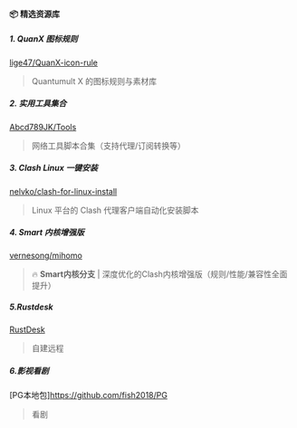 #### 📦 精选资源库

##### 1. QuanX 图标规则  
[lige47/QuanX-icon-rule](https://github.com/lige47/QuanX-icon-rule)  
> Quantumult X 的图标规则与素材库

##### 2. 实用工具集合  
[Abcd789JK/Tools](https://github.com/Abcd789JK/Tools)  
> 网络工具脚本合集（支持代理/订阅转换等）

##### 3. Clash Linux 一键安装  
[nelvko/clash-for-linux-install](https://github.com/nelvko/clash-for-linux-install)  
> Linux 平台的 Clash 代理客户端自动化安装脚本

##### 4. Smart 内核增强版  
[vernesong/mihomo](https://github.com/vernesong/mihomo/releases)  
> 🔥 **Smart内核分支** | 深度优化的Clash内核增强版（规则/性能/兼容性全面提升）

##### 5.Rustdesk
[RustDesk](https://github.com/lejianwen/rustdesk-server)
> 自建远程

##### 6.影视看剧
[PG本地包]https://github.com/fish2018/PG
> 看剧
